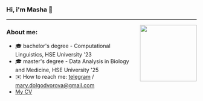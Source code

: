 ### Hi, i'm Masha 👋 
---
<img src="https://media.giphy.com/media/11FMB3s2TTlPwc/giphy.gif" width="150" height="150" align="right" />

### About me:

- 🎓 bachelor's degree - Computational Linguistics, HSE University '23
- 🎓 master's degree - Data Analysis in Biology and Medicine, HSE University '25
- ✉️ How to reach me: [telegram](https://t.me/knapweedss) / mary.dolgodvorova@gmail.com
- [My CV]([https://skinny-ostrich-bf8.notion.site/2ce2a5e6295f4b85b8c4aa97e515d521](https://github.com/knapweedss/knapweedss/blob/main/ДолгодвороваМария_Резюме.pdf)https://github.com/knapweedss/knapweedss/blob/main/ДолгодвороваМария_Резюме.pdf)
